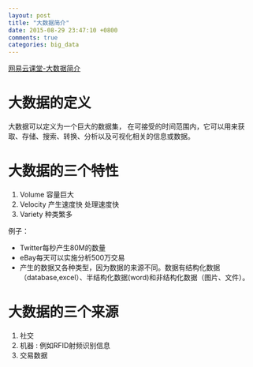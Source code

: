 ```yaml
---
layout: post
title: "大数据简介"
date: 2015-08-29 23:47:10 +0800
comments: true
categories: big_data
---
```

[网易云课堂-大数据简介](http://mooc.study.163.com/course/Wiley-1000077001#/info)

# 大数据的定义

大数据可以定义为一个巨大的数据集，
在可接受的时间范围内，它可以用来获取、存储、搜索、转换、分析以及可视化相关的信息或数据。

# 大数据的三个特性
1. Volume 容量巨大
2. Velocity 产生速度快 处理速度快
3. Variety 种类繁多

例子：

- Twitter每秒产生80M的数量
- eBay每天可以实施分析500万交易
- 产生的数据又各种类型，因为数据的来源不同。数据有结构化数据（database,excel）、半结构化数据(word)和非结构化数据（图片、文件）。

# 大数据的三个来源
1. 社交
2. 机器   : 例如RFID射频识别信息
3. 交易数据